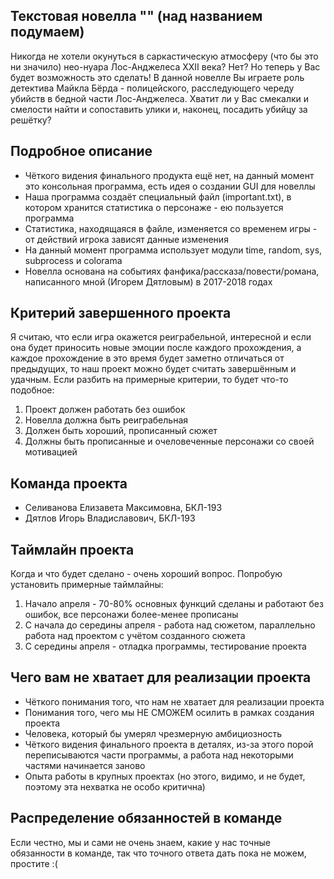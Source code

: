 ## Текстовая новелла "" (над названием подумаем)

Никогда не хотели окунуться в саркастическую атмосферу (что бы это ни значило) нео-нуара Лос-Анджелеса XXII века? Нет? Но теперь у Вас будет возможность это сделать! В данной новелле Вы играете роль детектива Майкла Бёрда - полицейского, расследующего череду убийств в бедной части Лос-Анджелеса. Хватит ли у Вас смекалки и смелости найти и сопоставить улики и, наконец, посадить убийцу за решётку? 

## Подробное описание

- Чёткого видения финального продукта ещё нет, на данный момент это консольная программа, есть идея о создании GUI для новеллы
- Наша программа создаёт специальный файл (important.txt), в котором хранится статистика о персонаже - ею пользуется программа
- Статистика, находящаяся в файле, изменяется со временем игры - от действий игрока зависят данные изменения
- На данный момент программа использует модули time, random, sys, subprocess и colorama
- Новелла основана на событиях фанфика/рассказа/повести/романа, написанного мной (Игорем Дятловым) в 2017-2018 годах

## Критерий завершенного проекта

Я считаю, что если игра окажется реиграбельной, интересной и если она будет приносить новые эмоции после каждого прохождения, а каждое прохождение в это время будет заметно отличаться от предыдущих, то наш проект можно будет считать завершённым и удачным. Если разбить на примерные критерии, то будет что-то подобное:
1. Проект должен работать без ошибок
2. Новелла должна быть реиграбельная
3. Должен быть хороший, прописанный сюжет
4. Должны быть прописанные и очеловеченные персонажи со своей мотивацией

## Команда проекта

- Селиванова Елизавета Максимовна, БКЛ-193
- Дятлов Игорь Владиславович, БКЛ-193

## Таймлайн проекта

Когда и что будет сделано - очень хороший вопрос. Попробую установить примерные таймлайны:
1. Начало апреля - 70-80% основных функций сделаны и работают без ошибок, все персонажи более-менее прописаны
2. С начала до середины апреля - работа над сюжетом, параллельно работа над проектом с учётом созданного сюжета
3. С середины апреля - отладка программы, тестирование проекта

## Чего вам не хватает для реализации проекта

- Чёткого понимания того, что нам не хватает для реализации проекта
- Понимания того, чего мы НЕ СМОЖЕМ осилить в рамках создания проекта
- Человека, который бы умерял чрезмерную амбициозность
- Чёткого видения финального проекта в деталях, из-за этого порой переписываются части программы, а работа над некоторыми частями начинается заново
- Опыта работы в крупных проектах (но этого, видимо, и не будет, поэтому эта нехватка не особо критична)

## Распределение обязанностей в команде

Если честно, мы и сами не очень знаем, какие у нас точные обязанности в команде, так что точного ответа дать пока не можем, простите :(

